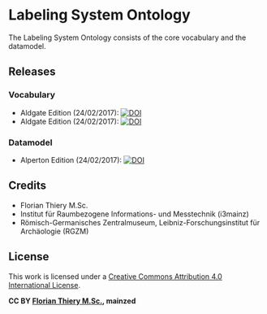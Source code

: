 # Labeling System Ontology

The Labeling System Ontology consists of the core vocabulary and the datamodel.

## Releases

### Vocabulary

* Aldgate Edition (24/02/2017): [![DOI](https://zenodo.org/badge/DOI/10.5281/zenodo.322228.svg)](https://doi.org/10.5281/zenodo.322228)
* Aldgate Edition (24/02/2017): [![DOI](https://zenodo.org/badge/DOI/10.5281/zenodo.322265.svg)](https://doi.org/10.5281/zenodo.322265)

### Datamodel

* Alperton Edition (24/02/2017): [![DOI](https://zenodo.org/badge/DOI/10.5281/zenodo.322257.svg)](https://doi.org/10.5281/zenodo.322257)

## Credits

- Florian Thiery M.Sc.
 - Institut für Raumbezogene Informations- und Messtechnik (i3mainz)
 - Römisch-Germanisches Zentralmuseum, Leibniz-Forschungsinstitut für Archäologie (RGZM)

## License

This work is licensed under a [Creative Commons Attribution 4.0 International License](http://creativecommons.org/licenses/by/4.0/).

**CC BY [Florian Thiery M.Sc.](http://orcid.org/0000-0002-3246-3531), mainzed**
